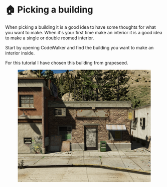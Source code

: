 # 🏠 Picking a building

When picking a building it is a good idea to have some thoughts for what you want to make. When it's your first time make an interior it is a good idea to make a single or double roomed interior.

Start by opening CodeWalker and find the building you want to make an interior inside.

For this tutorial I have chosen this building from grapeseed.

<figure><img src="../../.gitbook/assets/create_interior_tutorial_building.png" alt=""><figcaption></figcaption></figure>
